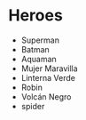 # Heroes

* Superman
* Batman
* Aquaman
* Mujer Maravilla
* Linterna Verde
* Robin
* Volcán Negro
* spider

